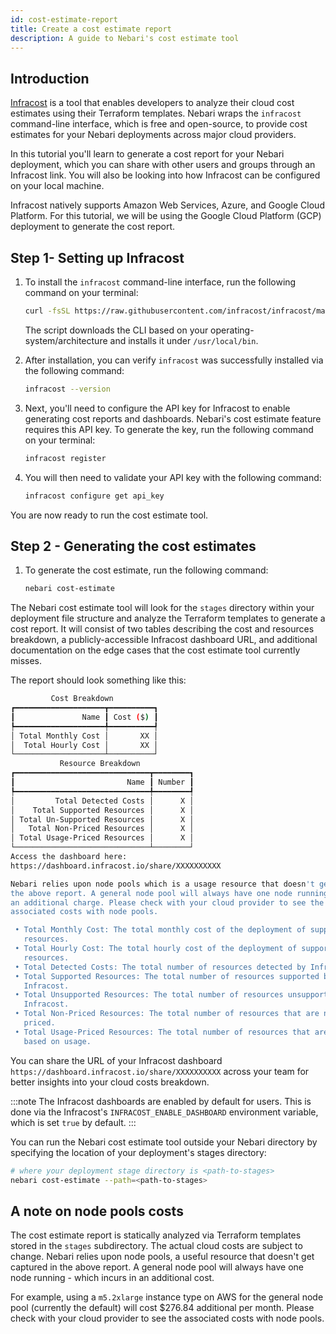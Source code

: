 ```yaml
---
id: cost-estimate-report
title: Create a cost estimate report
description: A guide to Nebari's cost estimate tool
---
```


## Introduction

[Infracost](https://www.infracost.io/) is a tool that enables developers to analyze their cloud cost estimates using their Terraform templates. Nebari wraps the `infracost` command-line interface, which is free and open-source, to provide cost estimates for your Nebari deployments across major cloud providers.

In this tutorial you'll learn to generate a cost report for your Nebari deployment, which you can share with other users and groups through an Infracost link. You will also be looking into how Infracost can be configured on your local machine.

Infracost natively supports Amazon Web Services, Azure, and Google Cloud Platform. For this tutorial, we will be using the Google Cloud Platform (GCP) deployment to generate the cost report.

## Step 1- Setting up Infracost

1. To install the `infracost` command-line interface, run the following command on your terminal:

   ```bash
   curl -fsSL https://raw.githubusercontent.com/infracost/infracost/master/scripts/install.sh | sh
   ```

   The script downloads the CLI based on your operating-system/architecture and installs it under `/usr/local/bin`.

2. After installation, you can verify `infracost` was successfully installed via the following command:

   ```sh
   infracost --version
   ```

3. Next, you'll need to configure the API key for Infracost to enable generating cost reports and dashboards. Nebari's cost estimate feature requires this API key. To generate the key, run the following command on your terminal:

   ```sh
   infracost register
   ```

4. You will then need to validate your API key with the following command:

   ```sh
   infracost configure get api_key
   ```

You are now ready to run the cost estimate tool.

## Step 2 - Generating the cost estimates

1. To generate the cost estimate, run the following command:

   ```sh
   nebari cost-estimate
   ```

The Nebari cost estimate tool will look for the `stages` directory within your deployment file structure and analyze the Terraform templates to generate a cost report. It will consist of two tables describing the cost and resources breakdown, a publicly-accessible Infracost dashboard URL, and additional documentation on the edge cases that the cost estimate tool currently misses.

The report should look something like this:

```sh title="Sample Infracost generated report"
         Cost Breakdown
┏━━━━━━━━━━━━━━━━━━━━┳━━━━━━━━━━┓
┃               Name ┃ Cost ($) ┃
┡━━━━━━━━━━━━━━━━━━━━╇━━━━━━━━━━┩
│ Total Monthly Cost │       XX │
│  Total Hourly Cost │       XX │
└────────────────────┴──────────┘
           Resource Breakdown
┏━━━━━━━━━━━━━━━━━━━━━━━━━━━━━━┳━━━━━━━━┓
┃                         Name ┃ Number ┃
┡━━━━━━━━━━━━━━━━━━━━━━━━━━━━━━╇━━━━━━━━┩
│         Total Detected Costs │      X │
│    Total Supported Resources │      X │
│ Total Un-Supported Resources │      X │
│   Total Non-Priced Resources │      X │
│ Total Usage-Priced Resources │      X │
└──────────────────────────────┴────────┘
Access the dashboard here:
https://dashboard.infracost.io/share/XXXXXXXXXX

Nebari relies upon node pools which is a usage resource that doesn't get captured in
the above report. A general node pool will always have one node running will add
an additional charge. Please check with your cloud provider to see the
associated costs with node pools.

 • Total Monthly Cost: The total monthly cost of the deployment of supported
   resources.
 • Total Hourly Cost: The total hourly cost of the deployment of supported
   resources.
 • Total Detected Costs: The total number of resources detected by Infracost.
 • Total Supported Resources: The total number of resources supported by
   Infracost.
 • Total Unsupported Resources: The total number of resources unsupported by
   Infracost.
 • Total Non-Priced Resources: The total number of resources that are not
   priced.
 • Total Usage-Priced Resources: The total number of resources that are priced
   based on usage.
```

You can share the URL of your Infracost dashboard `https://dashboard.infracost.io/share/XXXXXXXXXX`
across your team for better insights into your cloud costs breakdown.

:::note
The Infracost dashboards are enabled by default for users. This is done via the Infracost's `INFRACOST_ENABLE_DASHBOARD` environment variable, which is set `true` by default.
:::

You can run the Nebari cost estimate tool outside your Nebari directory by specifying the location of your deployment's stages directory:

```sh
# where your deployment stage directory is <path-to-stages>
nebari cost-estimate --path=<path-to-stages>
```

## A note on node pools costs

The cost estimate report is statically analyzed via Terraform templates stored in the `stages` subdirectory. The actual cloud costs are subject to change. Nebari relies upon node pools, a useful resource that doesn't get captured in the above report. A general node pool will always have one node running - which incurs in an additional cost.

For example, using a `m5.2xlarge` instance type on AWS for the general node pool (currently the default) will cost $276.84 additional per month. Please check with your cloud provider to see the associated costs with node pools.
